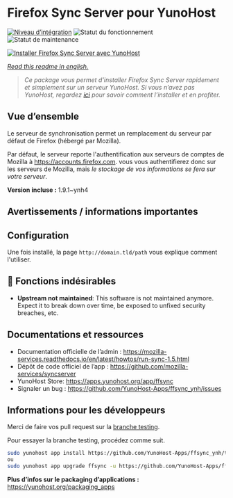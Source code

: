 <!--
N.B.: This README was automatically generated by https://github.com/YunoHost/apps/tree/master/tools/README-generator
It shall NOT be edited by hand.
-->

# Firefox Sync Server pour YunoHost

[![Niveau d’intégration](https://dash.yunohost.org/integration/ffsync.svg)](https://dash.yunohost.org/appci/app/ffsync) ![Statut du fonctionnement](https://ci-apps.yunohost.org/ci/badges/ffsync.status.svg) ![Statut de maintenance](https://ci-apps.yunohost.org/ci/badges/ffsync.maintain.svg)

[![Installer Firefox Sync Server avec YunoHost](https://install-app.yunohost.org/install-with-yunohost.svg)](https://install-app.yunohost.org/?app=ffsync)

*[Read this readme in english.](./README.md)*

> *Ce package vous permet d’installer Firefox Sync Server rapidement et simplement sur un serveur YunoHost.
Si vous n’avez pas YunoHost, regardez [ici](https://yunohost.org/#/install) pour savoir comment l’installer et en profiter.*

## Vue d’ensemble

Le serveur de synchronisation permet un remplacement du serveur par défaut de Firefox (hébergé par Mozilla).

Par défaut, le serveur reporte l'authentification aux serveurs de comptes de Mozilla à https://accounts.firefox.com. vous vous authentifierez donc sur les serveurs de Mozilla, mais _le stockage de vos informations se fera sur votre serveur_.

**Version incluse :** 1.9.1~ynh4
## Avertissements / informations importantes

## Configuration

Une fois installé, la page `http://domain.tld/path` vous explique comment l'utiliser.
## :red_circle: Fonctions indésirables

- **Upstream not maintained**: This software is not maintained anymore. Expect it to break down over time, be exposed to unfixed security breaches, etc.

## Documentations et ressources

* Documentation officielle de l’admin : <https://mozilla-services.readthedocs.io/en/latest/howtos/run-sync-1.5.html>
* Dépôt de code officiel de l’app : <https://github.com/mozilla-services/syncserver>
* YunoHost Store: <https://apps.yunohost.org/app/ffsync>
* Signaler un bug : <https://github.com/YunoHost-Apps/ffsync_ynh/issues>

## Informations pour les développeurs

Merci de faire vos pull request sur la [branche testing](https://github.com/YunoHost-Apps/ffsync_ynh/tree/testing).

Pour essayer la branche testing, procédez comme suit.

``` bash
sudo yunohost app install https://github.com/YunoHost-Apps/ffsync_ynh/tree/testing --debug
ou
sudo yunohost app upgrade ffsync -u https://github.com/YunoHost-Apps/ffsync_ynh/tree/testing --debug
```

**Plus d’infos sur le packaging d’applications :** <https://yunohost.org/packaging_apps>